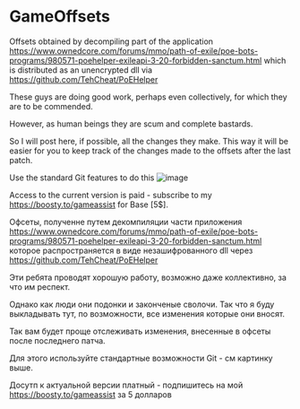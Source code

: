 # GameOffsets
Offsets obtained by decompiling part of the application https://www.ownedcore.com/forums/mmo/path-of-exile/poe-bots-programs/980571-poehelper-exileapi-3-20-forbidden-sanctum.html
which is distributed as an unencrypted dll
via https://github.com/TehCheat/PoEHelper

These guys are doing good work, perhaps even collectively, for which they are to be commended. 

However, as human beings they are scum and complete bastards. 

So I will post here, if possible, all the changes they make. This way it will be easier for you to keep track of the changes made to the offsets after the last patch. 

Use the standard Git features to do this
![image](https://github.com/vlaskinarita/GameOffsets/assets/120003563/ad05524f-b2eb-4e65-aeb1-13ce3a1adfa4)

Access to the current version is paid - subscribe to my https://boosty.to/gameassist  for Base [5$].

Офсеты, полученне путем декомпиляции части приложения https://www.ownedcore.com/forums/mmo/path-of-exile/poe-bots-programs/980571-poehelper-exileapi-3-20-forbidden-sanctum.html
которое распространяется в виде незашифрованного dll через https://github.com/TehCheat/PoEHelper

Эти ребята проводят хорошую работу, возможно даже коллективно, за что им респект. 

Однако как люди они подонки и законченые сволочи. Так что я буду выкладывать тут, по возможности, все изменения которые они вносят. 

Так вам будет проще отслеживать изменения, внесенные в офсеты после последнего патча. 

Для этого используйте стандартные возможности Git - см картинку выше.

Досутп к актуальной версии платный   - подпишитесь на мой  https://boosty.to/gameassist   за 5 долларов

